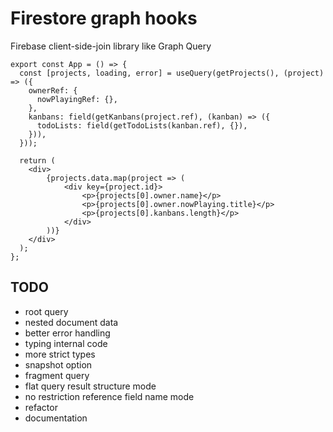 # Firestore graph hooks

Firebase client-side-join library like Graph Query

```tsx
export const App = () => {
  const [projects, loading, error] = useQuery(getProjects(), (project) => ({
    ownerRef: {
      nowPlayingRef: {},
    },
    kanbans: field(getKanbans(project.ref), (kanban) => ({
      todoLists: field(getTodoLists(kanban.ref), {}),
    })),
  }));

  return (
    <div>
        {projects.data.map(project => (
            <div key={project.id}>
                <p>{projects[0].owner.name}</p>
                <p>{projects[0].owner.nowPlaying.title}</p>
                <p>{projects[0].kanbans.length}</p>
            </div>
        ))}
    </div>
  );
};
```

## TODO

- root query
- nested document data
- better error handling
- typing internal code
- more strict types
- snapshot option
- fragment query
- flat query result structure mode
- no restriction reference field name mode
- refactor
- documentation
